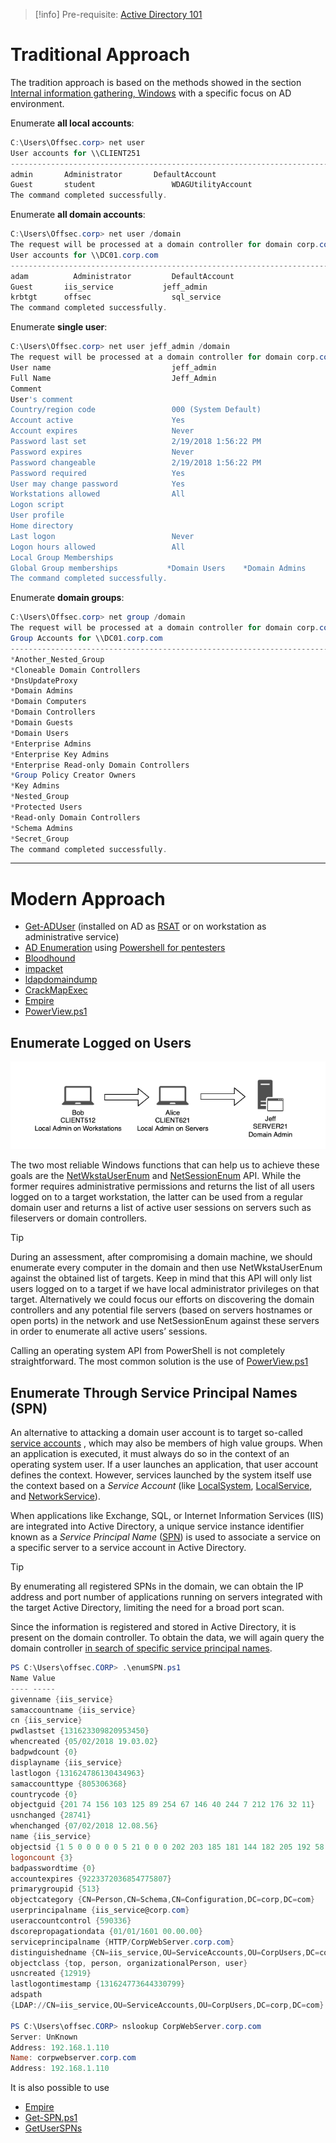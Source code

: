 > [!info]
> Pre-requisite: [Active Directory 101](../Dev,%20scripting%20&%20OS/Active%20Directory%20101.md)

# Traditional Approach

The tradition approach is based on the methods showed in the section [Internal information gathering, Windows](Internal%20information%20gathering.md#Windows) with a specific focus on AD environment.

Enumerate **all local accounts**:

```powershell
C:\Users\Offsec.corp> net user
User accounts for \\CLIENT251
-------------------------------------------------------------------------------
admin 		Administrator 		DefaultAccount
Guest 		student 			    WDAGUtilityAccount
The command completed successfully.
```

Enumerate **all domain accounts**:

```powershell
C:\Users\Offsec.corp> net user /domain
The request will be processed at a domain controller for domain corp.com.
User accounts for \\DC01.corp.com
-------------------------------------------------------------------------------
adam 		  Administrator 		DefaultAccount
Guest 		iis_service 		  jeff_admin
krbtgt 		offsec 				    sql_service
The command completed successfully.
```

Enumerate **single user**:

```powershell
C:\Users\Offsec.corp> net user jeff_admin /domain
The request will be processed at a domain controller for domain corp.com.
User name 						    jeff_admin
Full Name 						    Jeff_Admin
Comment
User's comment
Country/region code 			    000 (System Default)
Account active 					    Yes
Account expires 				    Never
Password last set 				    2/19/2018 1:56:22 PM
Password expires 				    Never
Password changeable 			    2/19/2018 1:56:22 PM
Password required 				    Yes
User may change password 		    Yes
Workstations allowed 			    All
Logon script
User profile
Home directory
Last logon 						    Never
Logon hours allowed 			    All
Local Group Memberships
Global Group memberships 		   *Domain Users 	*Domain Admins
The command completed successfully.
```

Enumerate **domain groups**:

```powershell
C:\Users\Offsec.corp> net group /domain
The request will be processed at a domain controller for domain corp.com.
Group Accounts for \\DC01.corp.com
-------------------------------------------------------------------------------
*Another_Nested_Group
*Cloneable Domain Controllers
*DnsUpdateProxy
*Domain Admins
*Domain Computers
*Domain Controllers
*Domain Guests
*Domain Users
*Enterprise Admins
*Enterprise Key Admins
*Enterprise Read-only Domain Controllers
*Group Policy Creator Owners
*Key Admins
*Nested_Group
*Protected Users
*Read-only Domain Controllers
*Schema Admins
*Secret_Group
The command completed successfully.
```

---

# Modern Approach

- [Get-ADUser](https://docs.microsoft.com/en-us/powershell/module/addsadministration/get-aduser?view=win10-ps) (installed on AD as [RSAT](https://docs.microsoft.com/en-us/previous-versions/technet-magazine/gg413289(v=msdn.10)?redirectedfrom=MSDN) or on workstation as administrative service)
- [AD Enumeration](../Dev,%20scripting%20&%20OS/Powershell%20for%20pentesters.md#AD%20Enumeration) using [Powershell for pentesters](../Dev,%20scripting%20&%20OS/Powershell%20for%20pentesters.md)
- [Bloodhound](../Tools/Bloodhound.md)
- [impacket](../Tools/impacket.md)
- [ldapdomaindump](../Tools/ldapdomaindump.md)
- [CrackMapExec](../Tools/CrackMapExec.md)
- [Empire](../Tools/Empire.md)
- [PowerView.ps1](../Tools/Empire.md#PowerView.ps1)

## Enumerate Logged on Users

![](../../zzz_res/attachments/local-user-enum.png)

The two most reliable Windows functions that can help us to achieve these goals are the [NetWkstaUserEnum](https://msdn.microsoft.com/en-us/library/windows/desktop/aa370669(v=vs.85).aspx) and [NetSessionEnum](https://docs.microsoft.com/en-us/windows/win32/api/lmshare/nf-lmshare-netsessionenum) API.
While the former requires administrative permissions and returns the list of all users logged on to a target workstation, the latter can be used from a regular domain user and returns a list of active user sessions on servers such as fileservers or domain controllers.

> [!tip]
> During an assessment, after compromising a domain machine, we should enumerate every computer in the domain and then use NetWkstaUserEnum against the obtained list of targets. Keep in mind that this API will only list users logged on to a target if we have local administrator privileges on that target.
> Alternatively we could focus our efforts on discovering the domain controllers and any potential file servers (based on servers hostnames or open ports) in the network and use NetSessionEnum against these servers in order to enumerate all active users’ sessions.

Calling an operating system API from PowerShell is not completely straightforward. The most common solution is the use of [PowerView.ps1](../Tools/Empire.md#PowerView.ps1)

## Enumerate Through Service Principal Names (SPN)

An alternative to attacking a domain user account is to target so-called [service accounts](https://msdn.microsoft.com/en-us/library/windows/desktop/ms686005(v=vs.85).aspx) , which may also be members of high value groups.
When an application is executed, it must always do so in the context of an operating system user.
If a user launches an application, that user account defines the context. However, services launched by the system itself use the context based on a *Service Account* (like [LocalSystem](https://msdn.microsoft.com/en-us/library/windows/desktop/ms684190(v=vs.85).aspx), [LocalService](https://msdn.microsoft.com/en-us/library/windows/desktop/ms684188(v=vs.85).aspx), and [NetworkService](https://msdn.microsoft.com/en-us/library/windows/desktop/ms684272(v=vs.85).aspx)).

When applications like Exchange, SQL, or Internet Information Services (IIS) are integrated into Active Directory, a unique service instance identifier known as a *Service Principal Name* ([SPN](https://msdn.microsoft.com/en-us/library/ms677949(v=vs.85).aspx)) is used to associate a service on a specific server to a service account in Active Directory.

>[!tip]
>By enumerating all registered SPNs in the domain, we can obtain the IP address and port number of applications running on servers integrated with the target Active Directory, limiting the need for a broad port scan.

Since the information is registered and stored in Active Directory, it is present on the domain controller. To obtain the data, we will again query the domain controller [in search of specific service principal names](../Dev,%20scripting%20&%20OS/Powershell%20for%20pentesters.md#SPN%20enumeration).

```powershell
PS C:\Users\offsec.CORP> .\enumSPN.ps1
Name Value
---- -----
givenname {iis_service}
samaccountname {iis_service}
cn {iis_service}
pwdlastset {131623309820953450}
whencreated {05/02/2018 19.03.02}
badpwdcount {0}
displayname {iis_service}
lastlogon {131624786130434963}
samaccounttype {805306368}
countrycode {0}
objectguid {201 74 156 103 125 89 254 67 146 40 244 7 212 176 32 11}
usnchanged {28741}
whenchanged {07/02/2018 12.08.56}
name {iis_service}
objectsid {1 5 0 0 0 0 0 5 21 0 0 0 202 203 185 181 144 182 205 192 58 2
logoncount {3}
badpasswordtime {0}
accountexpires {9223372036854775807}
primarygroupid {513}
objectcategory {CN=Person,CN=Schema,CN=Configuration,DC=corp,DC=com}
userprincipalname {iis_service@corp.com}
useraccountcontrol {590336}
dscorepropagationdata {01/01/1601 00.00.00}
serviceprincipalname {HTTP/CorpWebServer.corp.com}
distinguishedname {CN=iis_service,OU=ServiceAccounts,OU=CorpUsers,DC=corp,DC=com
objectclass {top, person, organizationalPerson, user}
usncreated {12919}
lastlogontimestamp {131624773644330799}
adspath
{LDAP://CN=iis_service,OU=ServiceAccounts,OU=CorpUsers,DC=corp,DC=com}

PS C:\Users\offsec.CORP> nslookup CorpWebServer.corp.com
Server: UnKnown
Address: 192.168.1.110
Name: corpwebserver.corp.com
Address: 192.168.1.110
```

It is also possible to use

- [Empire](../Tools/Empire.md)
- [Get-SPN.ps1](https://github.com/EmpireProject/Empire/blob/master/data/module_source/situational_awareness/network/Get-SPN.ps1)
- [GetUserSPNs](../Tools/impacket.md#GetUserSPNs)